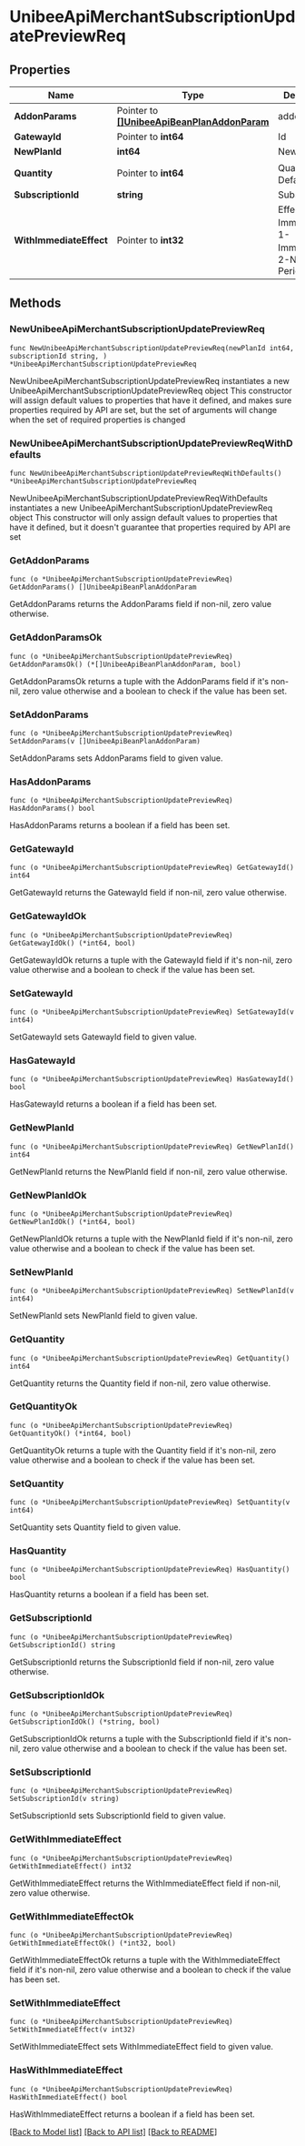 # UnibeeApiMerchantSubscriptionUpdatePreviewReq

## Properties

Name | Type | Description | Notes
------------ | ------------- | ------------- | -------------
**AddonParams** | Pointer to [**[]UnibeeApiBeanPlanAddonParam**](UnibeeApiBeanPlanAddonParam.md) | addonParams | [optional] 
**GatewayId** | Pointer to **int64** | Id | [optional] 
**NewPlanId** | **int64** | New PlanId | 
**Quantity** | Pointer to **int64** | Quantity，Default 1 | [optional] 
**SubscriptionId** | **string** | SubscriptionId | 
**WithImmediateEffect** | Pointer to **int32** | Effect Immediate，1-Immediate，2-Next Period | [optional] 

## Methods

### NewUnibeeApiMerchantSubscriptionUpdatePreviewReq

`func NewUnibeeApiMerchantSubscriptionUpdatePreviewReq(newPlanId int64, subscriptionId string, ) *UnibeeApiMerchantSubscriptionUpdatePreviewReq`

NewUnibeeApiMerchantSubscriptionUpdatePreviewReq instantiates a new UnibeeApiMerchantSubscriptionUpdatePreviewReq object
This constructor will assign default values to properties that have it defined,
and makes sure properties required by API are set, but the set of arguments
will change when the set of required properties is changed

### NewUnibeeApiMerchantSubscriptionUpdatePreviewReqWithDefaults

`func NewUnibeeApiMerchantSubscriptionUpdatePreviewReqWithDefaults() *UnibeeApiMerchantSubscriptionUpdatePreviewReq`

NewUnibeeApiMerchantSubscriptionUpdatePreviewReqWithDefaults instantiates a new UnibeeApiMerchantSubscriptionUpdatePreviewReq object
This constructor will only assign default values to properties that have it defined,
but it doesn't guarantee that properties required by API are set

### GetAddonParams

`func (o *UnibeeApiMerchantSubscriptionUpdatePreviewReq) GetAddonParams() []UnibeeApiBeanPlanAddonParam`

GetAddonParams returns the AddonParams field if non-nil, zero value otherwise.

### GetAddonParamsOk

`func (o *UnibeeApiMerchantSubscriptionUpdatePreviewReq) GetAddonParamsOk() (*[]UnibeeApiBeanPlanAddonParam, bool)`

GetAddonParamsOk returns a tuple with the AddonParams field if it's non-nil, zero value otherwise
and a boolean to check if the value has been set.

### SetAddonParams

`func (o *UnibeeApiMerchantSubscriptionUpdatePreviewReq) SetAddonParams(v []UnibeeApiBeanPlanAddonParam)`

SetAddonParams sets AddonParams field to given value.

### HasAddonParams

`func (o *UnibeeApiMerchantSubscriptionUpdatePreviewReq) HasAddonParams() bool`

HasAddonParams returns a boolean if a field has been set.

### GetGatewayId

`func (o *UnibeeApiMerchantSubscriptionUpdatePreviewReq) GetGatewayId() int64`

GetGatewayId returns the GatewayId field if non-nil, zero value otherwise.

### GetGatewayIdOk

`func (o *UnibeeApiMerchantSubscriptionUpdatePreviewReq) GetGatewayIdOk() (*int64, bool)`

GetGatewayIdOk returns a tuple with the GatewayId field if it's non-nil, zero value otherwise
and a boolean to check if the value has been set.

### SetGatewayId

`func (o *UnibeeApiMerchantSubscriptionUpdatePreviewReq) SetGatewayId(v int64)`

SetGatewayId sets GatewayId field to given value.

### HasGatewayId

`func (o *UnibeeApiMerchantSubscriptionUpdatePreviewReq) HasGatewayId() bool`

HasGatewayId returns a boolean if a field has been set.

### GetNewPlanId

`func (o *UnibeeApiMerchantSubscriptionUpdatePreviewReq) GetNewPlanId() int64`

GetNewPlanId returns the NewPlanId field if non-nil, zero value otherwise.

### GetNewPlanIdOk

`func (o *UnibeeApiMerchantSubscriptionUpdatePreviewReq) GetNewPlanIdOk() (*int64, bool)`

GetNewPlanIdOk returns a tuple with the NewPlanId field if it's non-nil, zero value otherwise
and a boolean to check if the value has been set.

### SetNewPlanId

`func (o *UnibeeApiMerchantSubscriptionUpdatePreviewReq) SetNewPlanId(v int64)`

SetNewPlanId sets NewPlanId field to given value.


### GetQuantity

`func (o *UnibeeApiMerchantSubscriptionUpdatePreviewReq) GetQuantity() int64`

GetQuantity returns the Quantity field if non-nil, zero value otherwise.

### GetQuantityOk

`func (o *UnibeeApiMerchantSubscriptionUpdatePreviewReq) GetQuantityOk() (*int64, bool)`

GetQuantityOk returns a tuple with the Quantity field if it's non-nil, zero value otherwise
and a boolean to check if the value has been set.

### SetQuantity

`func (o *UnibeeApiMerchantSubscriptionUpdatePreviewReq) SetQuantity(v int64)`

SetQuantity sets Quantity field to given value.

### HasQuantity

`func (o *UnibeeApiMerchantSubscriptionUpdatePreviewReq) HasQuantity() bool`

HasQuantity returns a boolean if a field has been set.

### GetSubscriptionId

`func (o *UnibeeApiMerchantSubscriptionUpdatePreviewReq) GetSubscriptionId() string`

GetSubscriptionId returns the SubscriptionId field if non-nil, zero value otherwise.

### GetSubscriptionIdOk

`func (o *UnibeeApiMerchantSubscriptionUpdatePreviewReq) GetSubscriptionIdOk() (*string, bool)`

GetSubscriptionIdOk returns a tuple with the SubscriptionId field if it's non-nil, zero value otherwise
and a boolean to check if the value has been set.

### SetSubscriptionId

`func (o *UnibeeApiMerchantSubscriptionUpdatePreviewReq) SetSubscriptionId(v string)`

SetSubscriptionId sets SubscriptionId field to given value.


### GetWithImmediateEffect

`func (o *UnibeeApiMerchantSubscriptionUpdatePreviewReq) GetWithImmediateEffect() int32`

GetWithImmediateEffect returns the WithImmediateEffect field if non-nil, zero value otherwise.

### GetWithImmediateEffectOk

`func (o *UnibeeApiMerchantSubscriptionUpdatePreviewReq) GetWithImmediateEffectOk() (*int32, bool)`

GetWithImmediateEffectOk returns a tuple with the WithImmediateEffect field if it's non-nil, zero value otherwise
and a boolean to check if the value has been set.

### SetWithImmediateEffect

`func (o *UnibeeApiMerchantSubscriptionUpdatePreviewReq) SetWithImmediateEffect(v int32)`

SetWithImmediateEffect sets WithImmediateEffect field to given value.

### HasWithImmediateEffect

`func (o *UnibeeApiMerchantSubscriptionUpdatePreviewReq) HasWithImmediateEffect() bool`

HasWithImmediateEffect returns a boolean if a field has been set.


[[Back to Model list]](../README.md#documentation-for-models) [[Back to API list]](../README.md#documentation-for-api-endpoints) [[Back to README]](../README.md)


